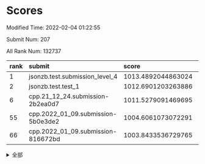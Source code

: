 # Scores

Modified Time: 2022-02-04 01:22:55

Submit Num: 207

All Rank Num: 132737

| rank |               submit               |       score        |       sigma        | pk_num |
| :--- | :--------------------------------- | :----------------- | :----------------- | :----- |
| 1    | jsonzb.test.submission_level_4     | 1013.4892044863024 | 0.7989361807445692 | 2565   |
| 2    | jsonzb.test.test_1                 | 1012.6901203263886 | 0.7973499681057341 | 2566   |
| 6    | cpp.21_12_24.submission-2b2ea0d7   | 1011.5279091469695 | 0.8079033142709839 | 2566   |
| 55   | cpp.2022_01_09.submission-5b0e3de2 | 1004.6061073072291 | 0.7187011196881022 | 2576   |
| 66   | cpp.2022_01_09.submission-816672bd | 1003.8433536729765 | 0.7122778779778758 | 2560   |


<details>
<summary>全部</summary>

| rank |                 submit                 |       score        |       sigma        | pk_num |
| :--- | :------------------------------------- | :----------------- | :----------------- | :----- |
| 1    | jsonzb.test.submission_level_4         | 1013.4892044863024 | 0.7989361807445692 | 2565   |
| 2    | jsonzb.test.test_1                     | 1012.6901203263886 | 0.7973499681057341 | 2566   |
| 3    | gobigger.level_3.submission_level_3_18 | 1012.3275923217044 | 0.8033244027503758 | 2563   |
| 4    | gobigger.level_3.submission_level_3_14 | 1012.1736681949859 | 0.7578980919232291 | 2566   |
| 5    | gobigger.level_3.submission_level_3_3  | 1011.7218754063668 | 0.7644688099195738 | 2571   |
| 6    | cpp.21_12_24.submission-2b2ea0d7       | 1011.5279091469695 | 0.8079033142709839 | 2566   |
| 7    | gobigger.level_3.submission_level_3_37 | 1011.441291483404  | 0.7707805728312024 | 2561   |
| 8    | gobigger.level_3.submission_level_3_25 | 1011.1033023792859 | 0.7774067155058912 | 2564   |
| 9    | gobigger.level_3.submission_level_3_38 | 1011.0634592187528 | 0.7651053171830973 | 2563   |
| 10   | gobigger.level_3.submission_level_3_26 | 1010.9961892250981 | 0.778744971714588  | 2564   |
| 11   | gobigger.level_3.submission_level_3_35 | 1010.9961593616437 | 0.7613759926170155 | 2568   |
| 12   | gobigger.level_3.submission_level_3_6  | 1010.9465311964805 | 0.7623124908925245 | 2569   |
| 13   | gobigger.level_3.submission_level_3_48 | 1010.9122098725991 | 0.74757127384168   | 2565   |
| 14   | gobigger.level_3.submission_level_3_16 | 1010.909075548446  | 0.7737972497614148 | 2569   |
| 15   | gobigger.level_3.submission_level_3_49 | 1010.7663859826827 | 0.7843353103011635 | 2560   |
| 16   | gobigger.level_3.submission_level_3_15 | 1010.7587034069703 | 0.7666574816690546 | 2564   |
| 17   | gobigger.level_3.submission_level_3_41 | 1010.7464576034126 | 0.7605989214370259 | 2566   |
| 18   | gobigger.level_3.submission_level_3_32 | 1010.7304828837827 | 0.7507792204198072 | 2566   |
| 19   | gobigger.level_3.submission_level_3_20 | 1010.5613496817056 | 0.7622885257085765 | 2561   |
| 20   | gobigger.level_3.submission_level_3_0  | 1010.3602308781044 | 0.7502206469193514 | 2561   |
| 21   | gobigger.level_3.submission_level_3_44 | 1010.331560229332  | 0.7835266672039587 | 2567   |
| 22   | gobigger.level_3.submission_level_3_10 | 1010.3241127852544 | 0.7497036822264531 | 2568   |
| 23   | gobigger.level_3.submission_level_3_34 | 1010.2895608356916 | 0.767806775688469  | 2564   |
| 24   | gobigger.level_3.submission_level_3_29 | 1010.2271027018552 | 0.7445536157461667 | 2563   |
| 25   | gobigger.level_3.submission_level_3_7  | 1010.1765650086078 | 0.7714259242856065 | 2565   |
| 26   | gobigger.level_3.submission_level_3_24 | 1010.1511867269144 | 0.772460805385909  | 2558   |
| 27   | gobigger.level_3.submission_level_3_40 | 1010.1237613232889 | 0.7570386952360292 | 2568   |
| 28   | gobigger.level_3.submission_level_3_28 | 1010.1135566887892 | 0.7591377646627259 | 2562   |
| 29   | gobigger.level_3.submission_level_3_30 | 1010.0946835170056 | 0.7383304976225401 | 2562   |
| 30   | gobigger.level_3.submission_level_3_11 | 1009.9980837776478 | 0.763760554216723  | 2566   |
| 31   | gobigger.level_3.submission_level_3_1  | 1009.9928690718104 | 0.743819896240703  | 2563   |
| 32   | gobigger.level_3.submission_level_3_31 | 1009.8956648439095 | 0.7610167826558478 | 2564   |
| 33   | gobigger.level_3.submission_level_3_36 | 1009.8425971391879 | 0.7621898343106572 | 2566   |
| 34   | gobigger.level_3.submission_level_3_13 | 1009.7956561841842 | 0.7640501807418143 | 2567   |
| 35   | gobigger.level_3.submission_level_3_4  | 1009.7277878377629 | 0.760583732374213  | 2562   |
| 36   | gobigger.level_3.submission_level_3_33 | 1009.7074677372219 | 0.768948613676592  | 2568   |
| 37   | gobigger.level_3.submission_level_3_46 | 1009.5604684640717 | 0.7437689797986845 | 2568   |
| 38   | gobigger.level_3.submission_level_3_19 | 1009.4902062374209 | 0.7558189998829388 | 2563   |
| 39   | gobigger.level_3.submission_level_3_21 | 1009.4880759712111 | 0.749693947577857  | 2566   |
| 40   | gobigger.level_3.submission_level_3_8  | 1009.4227732915209 | 0.737730601359536  | 2566   |
| 41   | gobigger.level_3.submission_level_3_43 | 1009.3984616093433 | 0.7419628533243771 | 2566   |
| 42   | gobigger.level_3.submission_level_3_9  | 1009.3760271836992 | 0.7783401995049348 | 2560   |
| 43   | gobigger.level_3.submission_level_3_12 | 1009.2372011401721 | 0.7453970017847622 | 2566   |
| 44   | gobigger.level_3.submission_level_3_27 | 1009.0820305213095 | 0.7551809119932071 | 2562   |
| 45   | gobigger.level_3.submission_level_3_39 | 1009.0547980190231 | 0.7411059426572556 | 2563   |
| 46   | gobigger.level_3.submission_level_3_47 | 1009.0093059313161 | 0.7429103815826874 | 2566   |
| 47   | gobigger.level_3.submission_level_3_22 | 1008.9441407560461 | 0.753243528117357  | 2568   |
| 48   | gobigger.level_3.submission_level_3_17 | 1008.8425576077784 | 0.7482923758773317 | 2563   |
| 49   | gobigger.level_3.submission_level_3_2  | 1008.7653422954063 | 0.7652197187656554 | 2564   |
| 50   | gobigger.level_3.submission_level_3_45 | 1008.6679879357066 | 0.7435206246607249 | 2571   |
| 51   | gobigger.level_3.submission_level_3_23 | 1008.4744714625652 | 0.7484445651788568 | 2567   |
| 52   | gobigger.level_3.submission_level_3_5  | 1008.3782762272637 | 0.7418653374102325 | 2563   |
| 53   | gobigger.level_3.submission_level_3_42 | 1008.2005221960219 | 0.7490877608196193 | 2565   |
| 54   | gobigger.level_1.submission_level_1_32 | 1004.8637461760603 | 0.7176996947201387 | 2567   |
| 55   | cpp.2022_01_09.submission-5b0e3de2     | 1004.6061073072291 | 0.7187011196881022 | 2576   |
| 56   | gobigger.level_1.submission_level_1_20 | 1004.4721814677454 | 0.7244062375059183 | 2566   |
| 57   | gobigger.level_1.submission_level_1_38 | 1004.4004278339045 | 0.715444152414646  | 2564   |
| 58   | gobigger.level_1.submission_level_1_12 | 1004.372824821553  | 0.7175356523081571 | 2564   |
| 59   | gobigger.level_1.submission_level_1_43 | 1004.3465420890307 | 0.7244987303978808 | 2566   |
| 60   | gobigger.level_1.submission_level_1_48 | 1004.3205486096911 | 0.7153825076338257 | 2565   |
| 61   | gobigger.level_1.submission_level_1_45 | 1004.309491201267  | 0.7232171591145233 | 2567   |
| 62   | gobigger.level_1.submission_level_1_18 | 1004.203260627638  | 0.7255448130926531 | 2565   |
| 63   | gobigger.level_1.submission_level_1_7  | 1004.175618379348  | 0.7115960516528094 | 2563   |
| 64   | gobigger.level_1.submission_level_1_14 | 1004.0335245867465 | 0.7250850521725712 | 2566   |
| 65   | gobigger.level_1.submission_level_1_40 | 1003.9066430571701 | 0.7336948585679346 | 2568   |
| 66   | cpp.2022_01_09.submission-816672bd     | 1003.8433536729765 | 0.7122778779778758 | 2560   |
| 67   | gobigger.level_1.submission_level_1_39 | 1003.8033752842655 | 0.7182514139986166 | 2563   |
| 68   | gobigger.level_1.submission_level_1_9  | 1003.776910542323  | 0.7173247454772533 | 2567   |
| 69   | gobigger.level_1.submission_level_1_8  | 1003.7145429650842 | 0.7257828440247158 | 2567   |
| 70   | gobigger.level_1.submission_level_1_6  | 1003.6499031245236 | 0.7199460644926514 | 2565   |
| 71   | gobigger.level_1.submission_level_1_4  | 1003.5922814539542 | 0.7114331840976493 | 2564   |
| 72   | gobigger.level_1.submission_level_1_25 | 1003.5716070024606 | 0.7119650840537866 | 2560   |
| 73   | gobigger.level_1.submission_level_1_41 | 1003.457886109419  | 0.717943240500617  | 2562   |
| 74   | gobigger.level_1.submission_level_1_1  | 1003.4475690288522 | 0.7084517204235647 | 2567   |
| 75   | gobigger.level_1.submission_level_1_33 | 1003.4198987354247 | 0.7105226786298839 | 2564   |
| 76   | gobigger.level_1.submission_level_1_26 | 1003.3938257298038 | 0.7115154809556764 | 2563   |
| 77   | gobigger.level_1.submission_level_1_15 | 1003.3910313494919 | 0.7223780494573464 | 2562   |
| 78   | gobigger.level_1.submission_level_1_47 | 1003.3831546262046 | 0.7130471441613916 | 2562   |
| 79   | gobigger.level_1.submission_level_1_13 | 1003.2968846146421 | 0.7076038933826526 | 2565   |
| 80   | gobigger.level_1.submission_level_1_27 | 1003.22921699887   | 0.7086379155648863 | 2567   |
| 81   | gobigger.level_1.submission_level_1_35 | 1003.1663851588204 | 0.7284558655184638 | 2560   |
| 82   | gobigger.level_1.submission_level_1_21 | 1003.1431641967357 | 0.716793975853079  | 2563   |
| 83   | gobigger.level_1.submission_level_1_3  | 1003.0941132664738 | 0.7152044299969824 | 2562   |
| 84   | gobigger.level_1.submission_level_1_49 | 1003.0840874390899 | 0.7329547083204726 | 2568   |
| 85   | gobigger.level_1.submission_level_1_19 | 1003.0544065839166 | 0.7192413357912691 | 2567   |
| 86   | gobigger.level_1.submission_level_1_28 | 1002.9650061939918 | 0.7167334042509548 | 2568   |
| 87   | gobigger.level_1.submission_level_1_36 | 1002.954720387407  | 0.7088351236948219 | 2563   |
| 88   | gobigger.level_1.submission_level_1_46 | 1002.9279101690233 | 0.716509887442833  | 2562   |
| 89   | gobigger.level_1.submission_level_1_37 | 1002.9059644324776 | 0.7134438794500368 | 2566   |
| 90   | gobigger.level_1.submission_level_1_16 | 1002.88652007974   | 0.7110938960879047 | 2571   |
| 91   | gobigger.level_1.submission_level_1_10 | 1002.8240481725021 | 0.713210465626524  | 2568   |
| 92   | gobigger.level_1.submission_level_1_5  | 1002.8174197363953 | 0.7179860977664868 | 2568   |
| 93   | gobigger.level_1.submission_level_1_11 | 1002.72709774389   | 0.7050498556424981 | 2557   |
| 94   | gobigger.level_1.submission_level_1_24 | 1002.5687410035221 | 0.7161521479405041 | 2568   |
| 95   | gobigger.level_1.submission_level_1_42 | 1002.5504943313549 | 0.7133439627300099 | 2573   |
| 96   | gobigger.level_1.submission_level_1_29 | 1002.4662031823713 | 0.7196898912314877 | 2559   |
| 97   | gobigger.level_1.submission_level_1_30 | 1002.4655276777629 | 0.7183589805648984 | 2562   |
| 98   | gobigger.level_1.submission_level_1_31 | 1002.4645921955656 | 0.7025547802932485 | 2564   |
| 99   | gobigger.level_1.submission_level_1_23 | 1002.4572856154891 | 0.7147326627311678 | 2566   |
| 100  | gobigger.level_1.submission_level_1_17 | 1002.4269966391931 | 0.7065079885120622 | 2566   |
| 101  | gobigger.level_1.submission_level_1_2  | 1002.2026408755374 | 0.7076530167484256 | 2568   |
| 102  | gobigger.level_1.submission_level_1_44 | 1002.159953083934  | 0.7190820540739514 | 2567   |
| 103  | gobigger.level_1.submission_level_1_22 | 1001.8878263558863 | 0.7180625244587934 | 2563   |
| 104  | gobigger.level_1.submission_level_1_0  | 1001.7934391003357 | 0.7065048463742262 | 2562   |
| 105  | gobigger.level_1.submission_level_1_34 | 1001.7470155633835 | 0.7092328436857628 | 2567   |
| 106  | gobigger.random.submission_random_7    | 998.4921371545802  | 0.6944362528384571 | 2566   |
| 107  | gobigger.random.submission_random_1    | 996.9388301407038  | 0.718229007076007  | 2562   |
| 108  | gobigger.random.submission_random_18   | 996.7968983240297  | 0.7053061922402696 | 2559   |
| 109  | gobigger.random.submission_random_25   | 996.7235722964035  | 0.7148128550103471 | 2566   |
| 110  | gobigger.random.submission_random_6    | 996.5832405428993  | 0.7072016057128391 | 2566   |
| 111  | gobigger.random.submission_random_10   | 996.5800640321187  | 0.7046671807898363 | 2565   |
| 112  | gobigger.random.submission_random_24   | 996.479378568877   | 0.7081647814013967 | 2564   |
| 113  | gobigger.random.submission_random_19   | 996.4051355441272  | 0.6971952362478004 | 2563   |
| 114  | gobigger.random.submission_random_20   | 996.3966684928661  | 0.701757702721868  | 2566   |
| 115  | gobigger.random.submission_random_36   | 996.37444202505    | 0.7014589266768817 | 2560   |
| 116  | gobigger.random.submission_random_42   | 996.3382962707425  | 0.7139505228528464 | 2568   |
| 117  | gobigger.random.submission_random_5    | 996.3141869687913  | 0.7101108462328619 | 2566   |
| 118  | gobigger.random.submission_random_3    | 996.3088680479565  | 0.7000305924279493 | 2564   |
| 119  | gobigger.random.submission_random_37   | 996.3081970108506  | 0.7143188579595171 | 2563   |
| 120  | gobigger.random.submission_random_39   | 996.233895604609   | 0.7160064684270021 | 2561   |
| 121  | gobigger.random.submission_random_32   | 996.2314882284321  | 0.7120307910614091 | 2567   |
| 122  | gobigger.random.submission_random_2    | 996.2000032915242  | 0.7015620503637817 | 2566   |
| 123  | gobigger.random.submission_random_34   | 996.1749465686256  | 0.7001635247403194 | 2571   |
| 124  | gobigger.random.submission_random_0    | 996.0973517139429  | 0.7268703280367551 | 2560   |
| 125  | gobigger.random.submission_random_30   | 996.094248922035   | 0.7170948193436911 | 2558   |
| 126  | gobigger.random.submission_random_38   | 996.0307400294026  | 0.7021071932063908 | 2564   |
| 127  | gobigger.random.submission_random_16   | 996.0054849464401  | 0.7084344509908602 | 2563   |
| 128  | gobigger.random.submission_random_8    | 996.0024309247717  | 0.7067219796928133 | 2567   |
| 129  | gobigger.random.submission_random_35   | 995.9826376351725  | 0.7105333387901629 | 2567   |
| 130  | gobigger.random.submission_random_26   | 995.9785267273642  | 0.7082571208483128 | 2567   |
| 131  | gobigger.random.submission_random_4    | 995.976978792113   | 0.713489716603456  | 2563   |
| 132  | gobigger.random.submission_random_47   | 995.9643238073754  | 0.7153957327927002 | 2564   |
| 133  | gobigger.random.submission_random_13   | 995.8959041541224  | 0.7138182664722031 | 2565   |
| 134  | gobigger.random.submission_random_31   | 995.8636101819819  | 0.7106518722671541 | 2567   |
| 135  | gobigger.random.submission_random_33   | 995.8195776527393  | 0.7109322717150564 | 2566   |
| 136  | gobigger.random.submission_random_14   | 995.7211991812111  | 0.7153900208832179 | 2565   |
| 137  | gobigger.random.submission_random_41   | 995.719897848909   | 0.7135541027215715 | 2561   |
| 138  | gobigger.random.submission_random_40   | 995.6337379798159  | 0.7313460074932735 | 2567   |
| 139  | gobigger.random.submission_random_22   | 995.5638562718344  | 0.7160719718361427 | 2567   |
| 140  | gobigger.random.submission_random_43   | 995.5077698042323  | 0.7074492978843218 | 2567   |
| 141  | gobigger.random.submission_random_28   | 995.3679022684581  | 0.7167680337260864 | 2565   |
| 142  | gobigger.random.submission_random_49   | 995.3672839556203  | 0.7053245073287271 | 2568   |
| 143  | gobigger.random.submission_random_48   | 995.366694886229   | 0.7104726931645653 | 2560   |
| 144  | gobigger.random.submission_random_11   | 995.3618167793604  | 0.7328265123945946 | 2570   |
| 145  | gobigger.random.submission_random_12   | 995.3601708090648  | 0.706401417262649  | 2564   |
| 146  | gobigger.random.submission_random_46   | 995.3002252391476  | 0.7070354558989782 | 2566   |
| 147  | gobigger.random.submission_random_15   | 995.227302874566   | 0.7217360934259391 | 2562   |
| 148  | gobigger.random.submission_random_27   | 995.0598102694952  | 0.7186846597648939 | 2565   |
| 149  | gobigger.random.submission_random_17   | 995.0549698212211  | 0.7236460035459743 | 2562   |
| 150  | gobigger.random.submission_random_29   | 994.9797753892763  | 0.7224596055141687 | 2564   |
| 151  | gobigger.random.submission_random_44   | 994.9095386098387  | 0.7000912199736424 | 2568   |
| 152  | gobigger.random.submission_random_23   | 994.8156177441562  | 0.7231310681918843 | 2563   |
| 153  | gobigger.random.submission_random_9    | 994.7031003468641  | 0.7036574337654204 | 2568   |
| 154  | gobigger.level_2.submission_level_2_17 | 994.1115012742431  | 0.7271968951074396 | 2562   |
| 155  | gobigger.random.submission_random_45   | 993.8276643050394  | 0.715190706454997  | 2566   |
| 156  | gobigger.random.submission_random_21   | 993.6117913100675  | 0.7247747347320108 | 2566   |
| 157  | gobigger.level_2.submission_level_2_47 | 993.6103816279541  | 0.7285095947018241 | 2562   |
| 158  | gobigger.level_2.submission_level_2_16 | 993.4065493776891  | 0.7256811712130857 | 2567   |
| 159  | gobigger.level_2.submission_level_2_3  | 993.3697491395371  | 0.7448615254976285 | 2563   |
| 160  | gobigger.level_2.submission_level_2_40 | 993.3390518316213  | 0.7300802803731069 | 2569   |
| 161  | gobigger.level_2.submission_level_2_7  | 993.2874628534878  | 0.7367750986858662 | 2564   |
| 162  | gobigger.level_2.submission_level_2_13 | 993.1706234678884  | 0.7344615417847993 | 2564   |
| 163  | gobigger.level_2.submission_level_2_30 | 993.0867876057634  | 0.7368897351110194 | 2566   |
| 164  | gobigger.level_2.submission_level_2_29 | 993.0714927219665  | 0.7261301383778115 | 2565   |
| 165  | gobigger.level_2.submission_level_2_42 | 992.8014354165292  | 0.7452964388461885 | 2570   |
| 166  | gobigger.level_2.submission_level_2_14 | 992.7813902267122  | 0.7432945144282986 | 2561   |
| 167  | gobigger.level_2.submission_level_2_0  | 992.773213595774   | 0.7427397366796428 | 2563   |
| 168  | gobigger.level_2.submission_level_2_31 | 992.7210533837497  | 0.7515254301744078 | 2570   |
| 169  | gobigger.level_2.submission_level_2_1  | 992.6540807318086  | 0.7460065720063306 | 2562   |
| 170  | gobigger.level_2.submission_level_2_20 | 992.6252209299879  | 0.7423433026665845 | 2563   |
| 171  | gobigger.level_2.submission_level_2_25 | 992.4921688468218  | 0.7323694113080018 | 2564   |
| 172  | gobigger.level_2.submission_level_2_28 | 992.3900357329361  | 0.7477876095093037 | 2565   |
| 173  | gobigger.level_2.submission_level_2_6  | 992.3663834726357  | 0.745766831623873  | 2563   |
| 174  | gobigger.level_2.submission_level_2_37 | 992.3280160267957  | 0.7450978609722508 | 2569   |
| 175  | gobigger.level_2.submission_level_2_27 | 992.3187178498447  | 0.7439515231837001 | 2568   |
| 176  | gobigger.level_2.submission_level_2_26 | 992.2985443608927  | 0.7547142896424737 | 2565   |
| 177  | gobigger.level_2.submission_level_2_34 | 992.2892672059359  | 0.7453451777849129 | 2565   |
| 178  | gobigger.level_2.submission_level_2_41 | 992.2863897339864  | 0.7465408291125069 | 2564   |
| 179  | gobigger.level_2.submission_level_2_49 | 992.1638654684879  | 0.745069448565181  | 2566   |
| 180  | gobigger.level_2.submission_level_2_9  | 992.0959492848378  | 0.7578188949097926 | 2564   |
| 181  | gobigger.level_2.submission_level_2_46 | 992.0322272219631  | 0.75360653582258   | 2569   |
| 182  | gobigger.level_2.submission_level_2_33 | 992.0151387440167  | 0.7602934375451722 | 2570   |
| 183  | gobigger.level_2.submission_level_2_21 | 991.9705653252898  | 0.7319432522593593 | 2565   |
| 184  | gobigger.level_2.submission_level_2_24 | 991.9211273860016  | 0.7372374848004887 | 2561   |
| 185  | gobigger.level_2.submission_level_2_4  | 991.8484574792759  | 0.7703762312224821 | 2573   |
| 186  | gobigger.level_2.submission_level_2_36 | 991.6951817762085  | 0.7361294482956009 | 2561   |
| 187  | gobigger.level_2.submission_level_2_19 | 991.6807707182577  | 0.735246426200359  | 2565   |
| 188  | gobigger.level_2.submission_level_2_10 | 991.6788293754561  | 0.747760184685457  | 2564   |
| 189  | gobigger.level_2.submission_level_2_23 | 991.5911797947438  | 0.753798320470653  | 2564   |
| 190  | gobigger.level_2.submission_level_2_12 | 991.4743052384815  | 0.766491952881197  | 2566   |
| 191  | gobigger.level_2.submission_level_2_8  | 991.4217879707966  | 0.7420326176965492 | 2562   |
| 192  | gobigger.level_2.submission_level_2_48 | 991.2516301137733  | 0.7420347016122109 | 2565   |
| 193  | gobigger.level_2.submission_level_2_35 | 991.235242562219   | 0.7397494746699772 | 2569   |
| 194  | gobigger.level_2.submission_level_2_44 | 991.2136930733845  | 0.7588591375726337 | 2565   |
| 195  | gobigger.level_2.submission_level_2_11 | 991.1756782268036  | 0.7581386515057096 | 2562   |
| 196  | gobigger.level_2.submission_level_2_38 | 991.1697723589149  | 0.7576321692514438 | 2567   |
| 197  | gobigger.level_2.submission_level_2_22 | 991.133534061194   | 0.7435548732819768 | 2563   |
| 198  | gobigger.level_2.submission_level_2_18 | 991.1330031486525  | 0.7746094487318477 | 2559   |
| 199  | gobigger.level_2.submission_level_2_43 | 991.0761921735241  | 0.7589473404606945 | 2571   |
| 200  | gobigger.level_2.submission_level_2_15 | 990.8805072142213  | 0.7651311372717561 | 2566   |
| 201  | gobigger.level_2.submission_level_2_2  | 990.7993920003728  | 0.7616007323503972 | 2565   |
| 202  | gobigger.level_2.submission_level_2_39 | 990.7693430441768  | 0.7476035781461049 | 2564   |
| 203  | gobigger.level_2.submission_level_2_5  | 990.6138650745374  | 0.7486427672470651 | 2569   |
| 204  | gobigger.level_2.submission_level_2_45 | 990.2908618424684  | 0.7629872221306191 | 2563   |
| 205  | gobigger.level_2.submission_level_2_32 | 990.255563553649   | 0.7410834965556596 | 2567   |
| 206  | gobigger.none.submission_none_1        | 977.3485381593568  | 1.473005473619377  | 2567   |
| 207  | gobigger.none.submission_none_0        | 976.8078811719782  | 1.436748179392859  | 2566   |

</details>